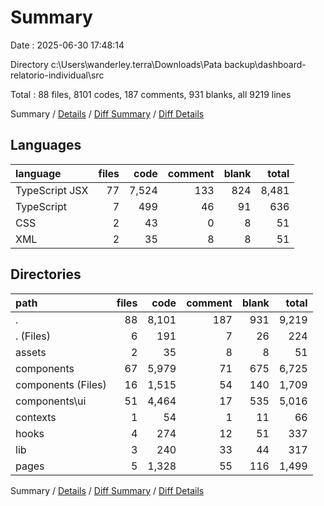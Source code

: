 # Summary

Date : 2025-06-30 17:48:14

Directory c:\\Users\\wanderley.terra\\Downloads\\Pata backup\\dashboard-relatorio-individual\\src

Total : 88 files,  8101 codes, 187 comments, 931 blanks, all 9219 lines

Summary / [Details](details.md) / [Diff Summary](diff.md) / [Diff Details](diff-details.md)

## Languages
| language | files | code | comment | blank | total |
| :--- | ---: | ---: | ---: | ---: | ---: |
| TypeScript JSX | 77 | 7,524 | 133 | 824 | 8,481 |
| TypeScript | 7 | 499 | 46 | 91 | 636 |
| CSS | 2 | 43 | 0 | 8 | 51 |
| XML | 2 | 35 | 8 | 8 | 51 |

## Directories
| path | files | code | comment | blank | total |
| :--- | ---: | ---: | ---: | ---: | ---: |
| . | 88 | 8,101 | 187 | 931 | 9,219 |
| . (Files) | 6 | 191 | 7 | 26 | 224 |
| assets | 2 | 35 | 8 | 8 | 51 |
| components | 67 | 5,979 | 71 | 675 | 6,725 |
| components (Files) | 16 | 1,515 | 54 | 140 | 1,709 |
| components\\ui | 51 | 4,464 | 17 | 535 | 5,016 |
| contexts | 1 | 54 | 1 | 11 | 66 |
| hooks | 4 | 274 | 12 | 51 | 337 |
| lib | 3 | 240 | 33 | 44 | 317 |
| pages | 5 | 1,328 | 55 | 116 | 1,499 |

Summary / [Details](details.md) / [Diff Summary](diff.md) / [Diff Details](diff-details.md)